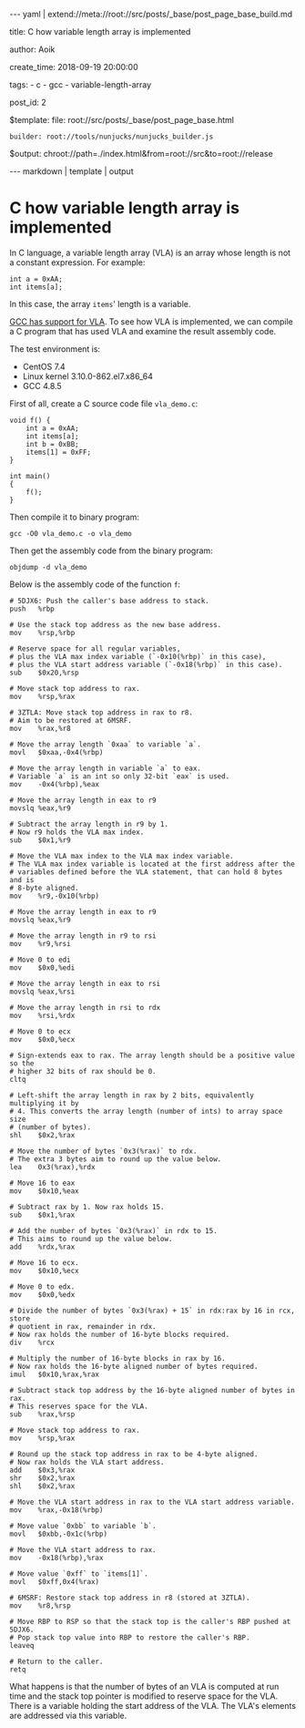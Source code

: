--- yaml | extend://meta://root://src/posts/_base/post_page_base_build.md

title: C how variable length array is implemented

author: Aoik

create_time: 2018-09-19 20:00:00

tags:
    - c
    - gcc
    - variable-length-array

post_id: 2

$template:
    file: root://src/posts/_base/post_page_base.html

    builder: root://tools/nunjucks/nunjucks_builder.js

$output: chroot://path=./index.html&from=root://src&to=root://release

--- markdown | template | output
# C how variable length array is implemented
In C language, a variable length array (VLA) is an array whose length is not a
constant expression. For example:
```
int a = 0xAA;
int items[a];
```
In this case, the array `items`' length is a variable.

[GCC has support for VLA](https://gcc.gnu.org/onlinedocs/gcc/Variable-Length.html).
To see how VLA is implemented, we can compile a C program that has used VLA and
examine the result assembly code.

The test environment is:
- CentOS 7.4
- Linux kernel 3.10.0-862.el7.x86_64
- GCC 4.8.5

First of all, create a C source code file `vla_demo.c`:
```
void f() {
    int a = 0xAA;
    int items[a];
    int b = 0xBB;
    items[1] = 0xFF;
}

int main()
{
    f();
}
```

Then compile it to binary program:
```
gcc -O0 vla_demo.c -o vla_demo
```

Then get the assembly code from the binary program:
```
objdump -d vla_demo
```

Below is the assembly code of the function `f`:
```
# 5DJX6: Push the caller's base address to stack.
push   %rbp

# Use the stack top address as the new base address.
mov    %rsp,%rbp

# Reserve space for all regular variables,
# plus the VLA max index variable (`-0x10(%rbp)` in this case),
# plus the VLA start address variable (`-0x18(%rbp)` in this case).
sub    $0x20,%rsp

# Move stack top address to rax.
mov    %rsp,%rax

# 3ZTLA: Move stack top address in rax to r8.
# Aim to be restored at 6MSRF.
mov    %rax,%r8

# Move the array length `0xaa` to variable `a`.
movl   $0xaa,-0x4(%rbp)

# Move the array length in variable `a` to eax.
# Variable `a` is an int so only 32-bit `eax` is used.
mov    -0x4(%rbp),%eax

# Move the array length in eax to r9
movslq %eax,%r9

# Subtract the array length in r9 by 1.
# Now r9 holds the VLA max index.
sub    $0x1,%r9

# Move the VLA max index to the VLA max index variable.
# The VLA max index variable is located at the first address after the
# variables defined before the VLA statement, that can hold 8 bytes and is
# 8-byte aligned.
mov    %r9,-0x10(%rbp)

# Move the array length in eax to r9
movslq %eax,%r9

# Move the array length in r9 to rsi
mov    %r9,%rsi

# Move 0 to edi
mov    $0x0,%edi

# Move the array length in eax to rsi
movslq %eax,%rsi

# Move the array length in rsi to rdx
mov    %rsi,%rdx

# Move 0 to ecx
mov    $0x0,%ecx

# Sign-extends eax to rax. The array length should be a positive value so the
# higher 32 bits of rax should be 0.
cltq

# Left-shift the array length in rax by 2 bits, equivalently multiplying it by
# 4. This converts the array length (number of ints) to array space size
# (number of bytes).
shl    $0x2,%rax

# Move the number of bytes `0x3(%rax)` to rdx.
# The extra 3 bytes aim to round up the value below.
lea    0x3(%rax),%rdx

# Move 16 to eax
mov    $0x10,%eax

# Subtract rax by 1. Now rax holds 15.
sub    $0x1,%rax

# Add the number of bytes `0x3(%rax)` in rdx to 15.
# This aims to round up the value below.
add    %rdx,%rax

# Move 16 to ecx.
mov    $0x10,%ecx

# Move 0 to edx.
mov    $0x0,%edx

# Divide the number of bytes `0x3(%rax) + 15` in rdx:rax by 16 in rcx, store
# quotient in rax, remainder in rdx.
# Now rax holds the number of 16-byte blocks required.
div    %rcx

# Multiply the number of 16-byte blocks in rax by 16.
# Now rax holds the 16-byte aligned number of bytes required.
imul   $0x10,%rax,%rax

# Subtract stack top address by the 16-byte aligned number of bytes in rax.
# This reserves space for the VLA.
sub    %rax,%rsp

# Move stack top address to rax.
mov    %rsp,%rax

# Round up the stack top address in rax to be 4-byte aligned.
# Now rax holds the VLA start address.
add    $0x3,%rax
shr    $0x2,%rax
shl    $0x2,%rax

# Move the VLA start address in rax to the VLA start address variable.
mov    %rax,-0x18(%rbp)

# Move value `0xbb` to variable `b`.
movl   $0xbb,-0x1c(%rbp)

# Move the VLA start address to rax.
mov    -0x18(%rbp),%rax

# Move value `0xff` to `items[1]`.
movl   $0xff,0x4(%rax)

# 6MSRF: Restore stack top address in r8 (stored at 3ZTLA).
mov    %r8,%rsp

# Move RBP to RSP so that the stack top is the caller's RBP pushed at 5DJX6.
# Pop stack top value into RBP to restore the caller's RBP.
leaveq

# Return to the caller.
retq
```

What happens is that the number of bytes of an VLA is computed at run time and
the stack top pointer is modified to reserve space for the VLA. There is a
variable holding the start address of the VLA. The VLA's elements are addressed
via this variable.
